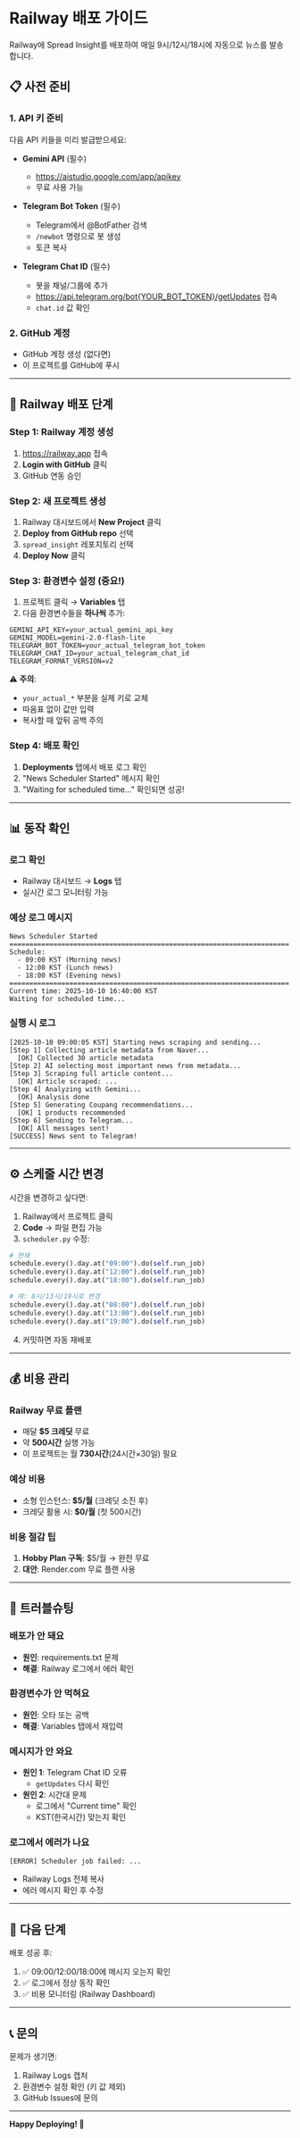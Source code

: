 # Railway 배포 가이드

Railway에 Spread Insight를 배포하여 매일 9시/12시/18시에 자동으로 뉴스를 발송합니다.

## 📋 사전 준비

### 1. API 키 준비
다음 API 키들을 미리 발급받으세요:

- **Gemini API** (필수)
  - https://aistudio.google.com/app/apikey
  - 무료 사용 가능

- **Telegram Bot Token** (필수)
  - Telegram에서 @BotFather 검색
  - `/newbot` 명령으로 봇 생성
  - 토큰 복사

- **Telegram Chat ID** (필수)
  - 봇을 채널/그룹에 추가
  - https://api.telegram.org/bot{YOUR_BOT_TOKEN}/getUpdates 접속
  - `chat.id` 값 확인

### 2. GitHub 계정
- GitHub 계정 생성 (없다면)
- 이 프로젝트를 GitHub에 푸시

---

## 🚀 Railway 배포 단계

### Step 1: Railway 계정 생성
1. https://railway.app 접속
2. **Login with GitHub** 클릭
3. GitHub 연동 승인

### Step 2: 새 프로젝트 생성
1. Railway 대시보드에서 **New Project** 클릭
2. **Deploy from GitHub repo** 선택
3. `spread_insight` 레포지토리 선택
4. **Deploy Now** 클릭

### Step 3: 환경변수 설정 (중요!)
1. 프로젝트 클릭 → **Variables** 탭
2. 다음 환경변수들을 **하나씩** 추가:

```
GEMINI_API_KEY=your_actual_gemini_api_key
GEMINI_MODEL=gemini-2.0-flash-lite
TELEGRAM_BOT_TOKEN=your_actual_telegram_bot_token
TELEGRAM_CHAT_ID=your_actual_telegram_chat_id
TELEGRAM_FORMAT_VERSION=v2
```

⚠️ **주의**:
- `your_actual_*` 부분을 실제 키로 교체
- 따옴표 없이 값만 입력
- 복사할 때 앞뒤 공백 주의

### Step 4: 배포 확인
1. **Deployments** 탭에서 배포 로그 확인
2. "News Scheduler Started" 메시지 확인
3. "Waiting for scheduled time..." 확인되면 성공!

---

## 📊 동작 확인

### 로그 확인
- Railway 대시보드 → **Logs** 탭
- 실시간 로그 모니터링 가능

### 예상 로그 메시지
```
News Scheduler Started
======================================================================
Schedule:
  - 09:00 KST (Morning news)
  - 12:00 KST (Lunch news)
  - 18:00 KST (Evening news)
======================================================================
Current time: 2025-10-10 16:40:00 KST
Waiting for scheduled time...
```

### 실행 시 로그
```
[2025-10-10 09:00:05 KST] Starting news scraping and sending...
[Step 1] Collecting article metadata from Naver...
  [OK] Collected 30 article metadata
[Step 2] AI selecting most important news from metadata...
[Step 3] Scraping full article content...
  [OK] Article scraped: ...
[Step 4] Analyzing with Gemini...
  [OK] Analysis done
[Step 5] Generating Coupang recommendations...
  [OK] 1 products recommended
[Step 6] Sending to Telegram...
  [OK] All messages sent!
[SUCCESS] News sent to Telegram!
```

---

## ⚙️ 스케줄 시간 변경

시간을 변경하고 싶다면:

1. Railway에서 프로젝트 클릭
2. **Code** → 파일 편집 가능
3. `scheduler.py` 수정:

```python
# 현재
schedule.every().day.at("09:00").do(self.run_job)
schedule.every().day.at("12:00").do(self.run_job)
schedule.every().day.at("18:00").do(self.run_job)

# 예: 8시/13시/19시로 변경
schedule.every().day.at("08:00").do(self.run_job)
schedule.every().day.at("13:00").do(self.run_job)
schedule.every().day.at("19:00").do(self.run_job)
```

4. 커밋하면 자동 재배포

---

## 💰 비용 관리

### Railway 무료 플랜
- 매달 **$5 크레딧** 무료
- 약 **500시간** 실행 가능
- 이 프로젝트는 월 **730시간**(24시간×30일) 필요

### 예상 비용
- 소형 인스턴스: **$5/월** (크레딧 소진 후)
- 크레딧 활용 시: **$0/월** (첫 500시간)

### 비용 절감 팁
1. **Hobby Plan 구독**: $5/월 → 완전 무료
2. **대안**: Render.com 무료 플랜 사용

---

## 🔧 트러블슈팅

### 배포가 안 돼요
- **원인**: requirements.txt 문제
- **해결**: Railway 로그에서 에러 확인

### 환경변수가 안 먹혀요
- **원인**: 오타 또는 공백
- **해결**: Variables 탭에서 재입력

### 메시지가 안 와요
- **원인 1**: Telegram Chat ID 오류
  - `getUpdates` 다시 확인
- **원인 2**: 시간대 문제
  - 로그에서 "Current time" 확인
  - KST(한국시간) 맞는지 확인

### 로그에서 에러가 나요
```
[ERROR] Scheduler job failed: ...
```
- Railway Logs 전체 복사
- 에러 메시지 확인 후 수정

---

## 🎯 다음 단계

배포 성공 후:

1. ✅ 09:00/12:00/18:00에 메시지 오는지 확인
2. ✅ 로그에서 정상 동작 확인
3. ✅ 비용 모니터링 (Railway Dashboard)

---

## 📞 문의

문제가 생기면:
1. Railway Logs 캡처
2. 환경변수 설정 확인 (키 값 제외)
3. GitHub Issues에 문의

---

**Happy Deploying! 🚀**
